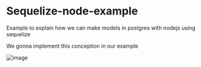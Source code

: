 # Sequelize-node-example
Example to explain how we can make models in postgres with nodejs using sequelize 

We gonna implement this conception in our example 

![image](https://user-images.githubusercontent.com/39932237/170992478-5159f6b2-75ac-4c5a-a73d-b94acca1a55d.png)
